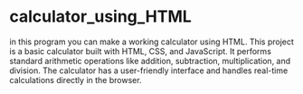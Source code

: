 # calculator_using_HTML
in this program you can make a working calculator using HTML.
This project is a basic calculator built with HTML, CSS, and JavaScript. It performs standard arithmetic operations like addition, subtraction, multiplication, and division. The calculator has a user-friendly interface and handles real-time calculations directly in the browser.
